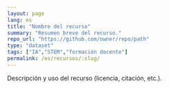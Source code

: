 ```yaml
---
layout: page
lang: es
title: "Nombre del recurso"
summary: "Resumen breve del recurso."
repo_url: "https://github.com/owner/repo/path"
type: "dataset"
tags: ["IA","STEM","formación docente"]
permalink: /es/recursos/:slug/
---
```

Descripción y uso del recurso (licencia, citación, etc.).
